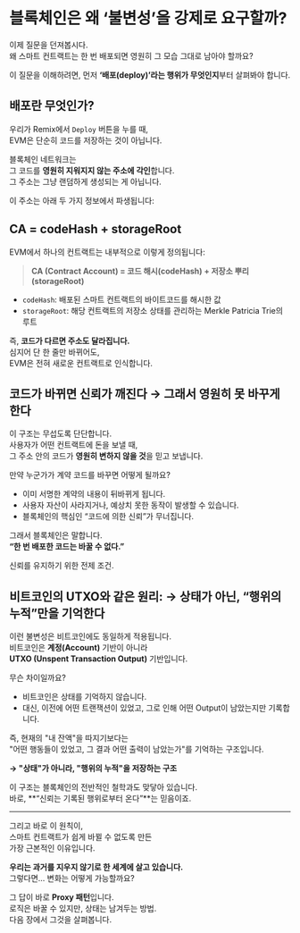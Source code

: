 # **블록체인은 왜 ‘불변성’을 강제로 요구할까?**

이제 질문을 던져봅시다.  
왜 스마트 컨트랙트는 한 번 배포되면 영원히 그 모습 그대로 남아야 할까요?

이 질문을 이해하려면, 먼저 **‘배포(deploy)’라는 행위가 무엇인지**부터 살펴봐야 합니다.

## **배포란 무엇인가?**

우리가 Remix에서 `Deploy` 버튼을 누를 때,  
EVM은 단순히 코드를 저장하는 것이 아닙니다.

블록체인 네트워크는  
그 코드를 **영원히 지워지지 않는 주소에 각인**합니다.  
그 주소는 그냥 랜덤하게 생성되는 게 아닙니다.

이 주소는 아래 두 가지 정보에서 파생됩니다:

## **CA = codeHash + storageRoot**

EVM에서 하나의 컨트랙트는 내부적으로 이렇게 정의됩니다:

> **CA (Contract Account) = 코드 해시(codeHash) + 저장소 뿌리(storageRoot)**

- `codeHash`: 배포된 스마트 컨트랙트의 바이트코드를 해시한 값
- `storageRoot`: 해당 컨트랙트의 저장소 상태를 관리하는 Merkle Patricia Trie의 루트

즉, **코드가 다르면 주소도 달라집니다.**  
심지어 단 한 줄만 바뀌어도,  
EVM은 전혀 새로운 컨트랙트로 인식합니다.

## **코드가 바뀌면 신뢰가 깨진다 → 그래서 영원히 못 바꾸게 한다**

이 구조는 무섭도록 단단합니다.  
사용자가 어떤 컨트랙트에 돈을 보낼 때,  
그 주소 안의 코드가 **영원히 변하지 않을 것**을 믿고 보냅니다.

만약 누군가가 계약 코드를 바꾸면 어떻게 될까요?

- 이미 서명한 계약의 내용이 뒤바뀌게 됩니다.
- 사용자 자산이 사라지거나, 예상치 못한 동작이 발생할 수 있습니다.
- 블록체인의 핵심인 “코드에 의한 신뢰”가 무너집니다.

그래서 블록체인은 말합니다.  
**“한 번 배포한 코드는 바꿀 수 없다.”**

신뢰를 유지하기 위한 전제 조건.

## **비트코인의 UTXO와 같은 원리: → 상태가 아닌, “행위의 누적”만을 기억한다**

이런 불변성은 비트코인에도 동일하게 적용됩니다.  
비트코인은 **계정(Account)** 기반이 아니라  
**UTXO (Unspent Transaction Output)** 기반입니다.

무슨 차이일까요?

- 비트코인은 상태를 기억하지 않습니다.
- 대신, 이전에 어떤 트랜잭션이 있었고,
  그로 인해 어떤 Output이 남았는지만 기록합니다.

즉, 현재의 "내 잔액"을 따지기보다는  
"어떤 행동들이 있었고, 그 결과 어떤 출력이 남았는가"를 기억하는 구조입니다.

**→ "상태"가 아니라, "행위의 누적"을 저장하는 구조**

이 구조는 블록체인의 전반적인 철학과도 맞닿아 있습니다.  
바로, **“신뢰는 기록된 행위로부터 온다”**는 믿음이죠.

---

그리고 바로 이 원칙이,  
스마트 컨트랙트가 쉽게 바뀔 수 없도록 만든  
가장 근본적인 이유입니다.

**우리는 과거를 지우지 않기로 한 세계에 살고 있습니다.**  
그렇다면… 변화는 어떻게 가능할까요?

그 답이 바로 **Proxy 패턴**입니다.  
로직은 바꿀 수 있지만, 상태는 남겨두는 방법.  
다음 장에서 그것을 살펴봅니다.
